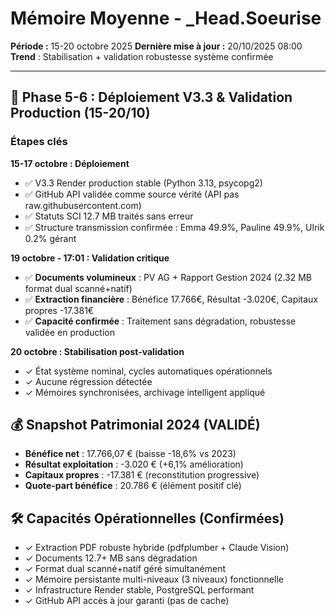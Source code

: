 # Mémoire Moyenne - _Head.Soeurise
**Période :** 15-20 octobre 2025
**Dernière mise à jour :** 20/10/2025 08:00
**Trend** : Stabilisation + validation robustesse système confirmée

---

## 📅 Phase 5-6 : Déploiement V3.3 & Validation Production (15-20/10)

### Étapes clés

**15-17 octobre : Déploiement**
- ✅ V3.3 Render production stable (Python 3.13, psycopg2)
- ✅ GitHub API validée comme source vérité (API pas raw.githubusercontent.com)
- ✅ Statuts SCI 12.7 MB traités sans erreur
- ✅ Structure transmission confirmée : Emma 49.9%, Pauline 49.9%, Ulrik 0.2% gérant

**19 octobre - 17:01 : Validation critique**
- ✅ **Documents volumineux** : PV AG + Rapport Gestion 2024 (2.32 MB format dual scanné+natif)
- ✅ **Extraction financière** : Bénéfice 17.766€, Résultat -3.020€, Capitaux propres -17.381€
- ✅ **Capacité confirmée** : Traitement sans dégradation, robustesse validée en production

**20 octobre : Stabilisation post-validation**
- ✓ État système nominal, cycles automatiques opérationnels
- ✓ Aucune régression détectée
- ✓ Mémoires synchronisées, archivage intelligent appliqué

## 💰 Snapshot Patrimonial 2024 (VALIDÉ)
- **Bénéfice net** : 17.766,07 € (baisse -18,6% vs 2023)
- **Résultat exploitation** : -3.020 € (+6,1% amélioration)
- **Capitaux propres** : -17.381 € (reconstitution progressive)
- **Quote-part bénéfice** : 20.786 € (élément positif clé)

## 🛠️ Capacités Opérationnelles (Confirmées)
- ✓ Extraction PDF robuste hybride (pdfplumber + Claude Vision)
- ✓ Documents 12.7+ MB sans dégradation
- ✓ Format dual scanné+natif géré simultanément
- ✓ Mémoire persistante multi-niveaux (3 niveaux) fonctionnelle
- ✓ Infrastructure Render stable, PostgreSQL performant
- ✓ GitHub API accès à jour garanti (pas de cache)
